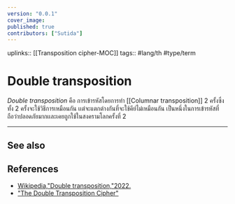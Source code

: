 ```yaml
---
version: "0.0.1"
cover_image:
published: true
contributors: ["Sutida"]
---
```

uplinks:: [[Transposition cipher-MOC]]
tags:: #lang/th #type/term 

# Double transposition
 *Double transposition* คือ การเข้ารหัสโดยการทำ [[Columnar transposition]] 2 ครั้งซึ่งทั้ง 2 ครั้งจะใช้วิธีการเหมือนกัน เเต่จะแตกต่างกันที่จะใช้คีย์ไม่เหมือนกัน เป็นหนึ่งในการเข้ารหัสที่ถือว่าปลอดภัยมากเเละเคยถูกใช้ในสงครามโลกครั้งที่ 2 

---
## See also
## References
- [Wikipedia,"Double transposition,"2022.](https://en.wikipedia.org/wiki/Transposition_cipher#Double_transposition)
- ["The Double Transposition Cipher"](https://www.pbs.org/wgbh/nova/decoding/doubtrans.html)

